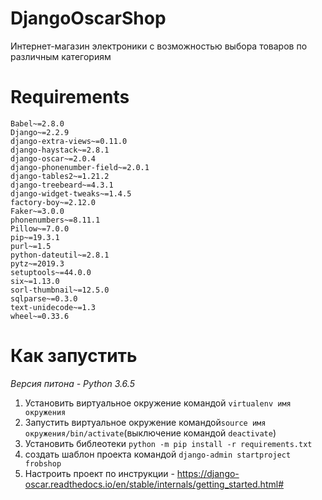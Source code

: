 # DjangoOscarShop

Интернет-магазин электроники с возможностью выбора товаров по различным категориям

# Requirements
```
Babel~=2.8.0
Django~=2.2.9
django-extra-views~=0.11.0
django-haystack~=2.8.1
django-oscar~=2.0.4
django-phonenumber-field~=2.0.1
django-tables2~=1.21.2
django-treebeard~=4.3.1
django-widget-tweaks~=1.4.5
factory-boy~=2.12.0
Faker~=3.0.0
phonenumbers~=8.11.1
Pillow~=7.0.0
pip~=19.3.1
purl~=1.5
python-dateutil~=2.8.1
pytz~=2019.3
setuptools~=44.0.0
six~=1.13.0
sorl-thumbnail~=12.5.0
sqlparse~=0.3.0
text-unidecode~=1.3
wheel~=0.33.6

```

# Как запустить
_Версия питона - Python 3.6.5_
1. Установить виртуальное окружение командой `virtualenv имя окружения`
2. Запустить виртуальное окружение командой`source имя окружения/bin/activate`(выключение командой `deactivate`)
3. Установить библеотеки `python -m pip install -r requirements.txt`
4. создать шаблон проекта командой `django-admin startproject frobshop`
5. Настроить проект по инструкции - https://django-oscar.readthedocs.io/en/stable/internals/getting_started.html#

